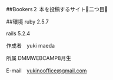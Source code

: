 ##Bookers２
本を投稿するサイト📕二つ目🧩

##環境
ruby 2.5.7

rails 5.2.4

作成者　yuki maeda

所属 DMMWEBCAMP8月生

E-mail　yukinooffice@gmail.com
